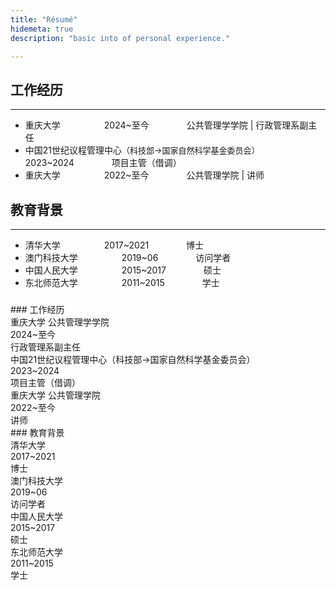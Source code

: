 ```yaml
---
title: "Résumé"
hidemeta: true
description: "basic into of personal experience."

---
```


## 工作经历

---

* 重庆大学&emsp;&emsp;&emsp;&emsp;&emsp;2024~至今&emsp;&emsp;&emsp;&emsp; 公共管理学学院 | 行政管理系副主任
* 中国21世纪议程管理中心<font size=2>（科技部→国家自然科学基金委员会）</font>&emsp;&emsp;&emsp;&emsp;&emsp;2023~2024&emsp;&emsp;&emsp;&emsp; 项目主管（借调）
* 重庆大学&emsp;&emsp;&emsp;&emsp;&emsp;2022~至今&emsp;&emsp;&emsp;&emsp; 公共管理学院 | 讲师

### <!--2024.03 - 至今-->

<!--**重庆大学**  
公共管理学院 - 行政管理系-->
<!--*副系主任*-->  



### <!--2023.02 - 2024.03-->

<!--**中国21世纪议程管理中心（科技部→国家自然科学基金委员会）**  
计划协调与信息处 - 项目主管-->
<!--*借调*-->  



### <!--2022.01 - 至今-->

<!--**重庆大学**  
公共管理学院 - 行政管理系-->
<!--*讲师*-->  



## 教育背景

---

* 清华大学&emsp;&emsp;&emsp;&emsp;&emsp;2017~2021&emsp;&emsp;&emsp;&emsp; 博士
* 澳门科技大学&emsp;&emsp;&emsp;&emsp;&emsp;2019~06&emsp;&emsp;&emsp;&emsp; 访问学者
* 中国人民大学&emsp;&emsp;&emsp;&emsp;&emsp;2015~2017&emsp;&emsp;&emsp;&emsp; 硕士
* 东北师范大学&emsp;&emsp;&emsp;&emsp;&emsp;2011~2015&emsp;&emsp;&emsp;&emsp; 学士

### <!--2017.09 - 2021.10-->

<!--**清华大学**  
*博士*  
社会科学学院 - 政治学-->



### <!--2019.06-->

<!--**澳门科技大学**  
*访问学者*  
商学院 - 可持续发展研究所-->



### <!--2015.09 - 2017.06-->

<!--**中国人民大学**  
*硕士*  
国际关系学院 - 世界社会主义研究所-->



### <!--2011.09 - 2015.06-->

<!--**东北师范大学**  
*学士*  
政法学院 - 国际政治专业-->







<style> .borderless-table {   border-collapse: collapse;   border: none; } .borderless-table td, th {   border: none;   padding: 5px; } </style>  ### 工作经历  <div class="borderless-table">   <div>重庆大学 公共管理学学院</div><div>2024~至今</div><div>行政管理系副主任</div>   <div>中国21世纪议程管理中心（科技部→国家自然科学基金委员会）</div><div>2023~2024</div><div>项目主管（借调）</div>   <div>重庆大学 公共管理学院</div><div>2022~至今</div><div>讲师</div> </div>  ### 教育背景  <div class="borderless-table">   <div>清华大学</div><div>2017~2021</div><div>博士</div>   <div>澳门科技大学</div><div>2019~06</div><div>访问学者</div>   <div>中国人民大学</div><div>2015~2017</div><div>硕士</div>   <div>东北师范大学</div><div>2011~2015</div><div>学士</div> </div>
